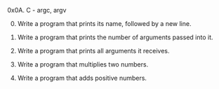 0x0A. C - argc, argv

0. Write a program that prints its name, followed by a new line.

1. Write a program that prints the number of arguments passed into it.

2. Write a program that prints all arguments it receives.

3. Write a program that multiplies two numbers.

4. Write a program that adds positive numbers.
